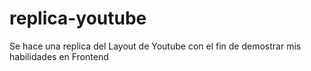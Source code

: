 # replica-youtube
Se hace una replica del Layout de Youtube con el fin de demostrar mis habilidades en Frontend
